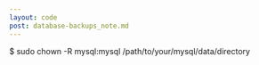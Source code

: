 ```yaml
---
layout: code
post: database-backups_note.md
---
```



$ sudo chown -R mysql:mysql  /path/to/your/mysql/data/directory 
